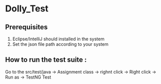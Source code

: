 # Dolly_Test

## Prerequisites
1. Eclipse/IntelliJ should installed in the system
2. Set the json file path according to your system

## How to run the test suite : 

Go to the src/test/java  -> Assignment class -> righnt click -> Right click -> Run as -> TestNG Test
